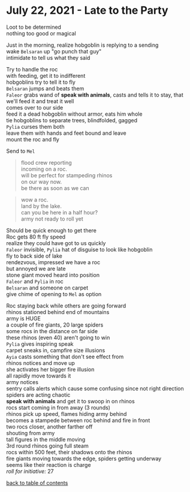 # July 22, 2021 - Late to the Party

Loot to be determined  
nothing too good or magical  

Just in the morning, realize hobgoblin is replying to a sending  
wake `Belsaran` up "go punch that guy"  
intimidate to tell us what they said  

Try to handle the roc  
with feeding, get it to indifferent  
hobgoblins try to tell it to fly  
`Belsaran` jumps and beats them  
`Faleor` grabs wand of **speak with animals**, casts and tells it to stay, that we'll feed it and treat it well  
comes over to our side  
feed it a dead hobgoblin without armor, eats him whole  
tie hobgoblins to separate trees, blindfolded, gagged  
`Pylia` curses them both  
leave them with hands and feet bound and leave  
mount the roc and fly  

Send to `Mel`  
> flood crew reporting  
> incoming on a roc.  
> will be perfect for stampeding rhinos  
> on our way now.  
> be there as soon as we can  

> wow a roc.  
> land by the lake.  
> can you be here in a half hour?  
> army not ready to roll yet  

Should be quick enough to get there  
Roc gets 80 ft fly speed  
realize they could have got to us quickly  
`Faleor` invisible, `Pylia` hat of disguise to look like hobgoblin  
fly to back side of lake  
rendezvous, impressed we have a roc  
but annoyed we are late  
stone giant moved heard into position  
`Faleor` and `Pylia` in roc  
`Belsaran` and someone on carpet  
give chime of opening to `Mel` as option  

Roc staying back while others are going forward  
rhinos stationed behind end of mountains  
army is HUGE  
a couple of fire giants, 20 large spiders  
some rocs in the distance on far side  
these rhinos (even 40) aren't going to win  
`Pylia` gives inspiring speak  
carpet sneaks in, campfire size illusions  
`Ayia` casts something that don't see effect from  
rhinos notices and move up  
she activates her bigger fire illusion  
all rapidly move towards it  
army notices  
sentry calls alerts which cause some confusing since not right direction  
spiders are acting chaotic  
**speak with animals** and get it to swoop in on rhinos  
rocs start coming in from away (3 rounds)  
rhinos pick up speed, flames hiding army behind  
becomes a stampede between roc behind and fire in front  
two rocs closer, another farther off  
shouting from army  
tall figures in the middle moving  
3rd round rhinos going full steam  
rocs within 500 feet, their shadows onto the rhinos  
fire giants moving towards the edge, spiders getting underway  
seems like their reaction is charge  
_roll for initiative:_ 27  

[back to table of contents](/sessions/README.md)
